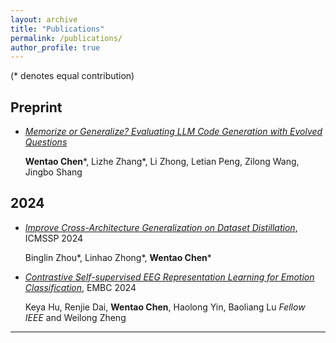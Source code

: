 ```yaml
---
layout: archive
title: "Publications"
permalink: /publications/
author_profile: true
---
```


(* denotes equal contribution)

## Preprint

- [*Memorize or Generalize? Evaluating LLM Code Generation with Evolved Questions*](https://arxiv.org/abs/2503.02296)

  **Wentao Chen***, Lizhe Zhang*, Li Zhong, Letian Peng, Zilong Wang, Jingbo Shang

## 2024

- [*Improve Cross-Architecture Generalization on Dataset Distillation*](https://arxiv.org/abs/2402.13007), ICMSSP 2024 

  Binglin Zhou*, Linhao Zhong*, **Wentao Chen***

- [*Contrastive Self-supervised EEG Representation Learning for Emotion Classification*](https://ieeexplore.ieee.org/abstract/document/10781579), EMBC 2024

  Keya Hu, Renjie Dai, **Wentao Chen**, Haolong Yin, Baoliang Lu *Fellow IEEE* and Weilong Zheng

---

<!-- {% if author.googlescholar %}
  You can also find my articles on <u><a href="{{author.googlescholar}}">my Google Scholar profile</a>.</u>
{% endif %}

{% include base_path %}

{% for post in site.publications reversed %}
  {% include archive-single.html %}
{% endfor %} -->
